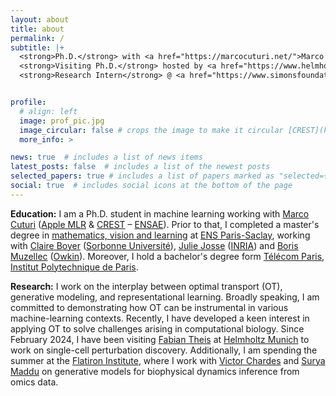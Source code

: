 ```yaml
---
layout: about
title: about
permalink: /
subtitle: |+
  <strong>Ph.D.</strong> with <a href="https://marcocuturi.net/">Marco Cuturi</a> @ <a href="https://crest.science/">CREST</a> - <a href="https://www.ensae.fr/">ENSAE</a>, <a href="https://www.ip-paris.fr/">Institut Polytechnique de Paris</a> <br>
  <strong>Visiting Ph.D.</strong> hosted by <a href="https://www.helmholtz-munich.de/en/icb/pi/fabian-theis">Fabian Theis</a> @ <a href="https://www.helmholtz-munich.de/en/icb/pi/fabian-theis">Helmholtz Munich</a>, <a href="https://www.tum.de/en/">Technical University of Munich</a> <br>
  <strong>Research Intern</strong> @ <a href="https://www.simonsfoundation.org/flatiron/">Flatiron Institute</a>, <a href="https://www.simonsfoundation.org/">Simons Foundation</a>


profile:
  # align: left
  image: prof_pic.jpg
  image_circular: false # crops the image to make it circular [CREST](https://crest.science/)-[ENSAE](https://www.ensae.fr/), [IP-Paris](https://www.ip-paris.fr/)
  more_info: >

news: true  # includes a list of news items
latest_posts: false  # includes a list of the newest posts
selected_papers: true # includes a list of papers marked as "selected={true}"
social: true  # includes social icons at the bottom of the page
---
```

**Education:** I am a Ph.D. student in machine learning working with [Marco Cuturi](https://marcocuturi.net/) ([Apple MLR](https://machinelearning.apple.com/) & [CREST](https://crest.science/) – [ENSAE](https://www.ensae.fr/)). Prior to that, I completed a master's degree in [mathematics, vision and learning](https://www.master-mva.com/) at [ENS Paris-Saclay](https://ens-paris-saclay.fr/), working with [Claire Boyer](https://perso.lpsm.paris/~cboyer/) ([Sorbonne Université](https://www.sorbonne-universite.fr/)), [Julie Josse](https://juliejosse.com/) ([INRIA](https://inria.fr/fr)) and [Boris Muzellec](https://borismuzellec.github.io/) ([Owkin](https://www.owkin.com/)). Moreover, I hold a bachelor's degree form [Télécom Paris](https://www.telecom-paris.fr/), [Institut Polytechnique de Paris](https://www.ip-paris.fr/).



**Research:** I work on the interplay between optimal transport (OT), generative modeling, and representational learning. Broadly speaking, I am committed to demonstrating how OT can be instrumental in various machine-learning contexts. Recently, I have developed a keen interest in applying OT to solve challenges arising in computational biology. Since February 2024, I have been visiting [Fabian Theis](https://www.helmholtz-munich.de/en/icb/pi/fabian-theis) at [Helmholtz Munich](https://www.helmholtz-munich.de/en) to work on single-cell perturbation discovery. Additionally, I am spending the summer at the [Flatiron Institute](https://www.simonsfoundation.org/flatiron/), where I work with [Victor Chardes](https://www.simonsfoundation.org/people/victor-chardes/) and [Surya Maddu](https://www.simonsfoundation.org/people/suryanarayana-maddu/) on generative models for biophysical dynamics inference from omics data.